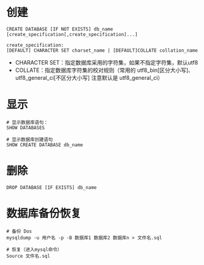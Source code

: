 # 创建

```mysql
CREATE DATABASE [IF NOT EXISTS] db_name [create_specification[,create_specification]...]

create_specification:
[DEFAULT] CHARACTER SET charset_name | [DEFAULT]COLLATE collation_name
```

* CHARACTER SET：指定数据库采用的字符集，如果不指定字符集，默认utf8
* COLLATE：指定数据库字符集的校对规则（常用的 utf8_bin[区分大小写]、utf8_general_ci[不区分大小写] 注意默认是 utf8_general_ci）



# 显示

```mysql
# 显示数据库语句：
SHOW DATABASES

# 显示数据库创建语句
SHOW CREATE DATABASE db_name
```



# 删除

```mysql
DROP DATABASE [IF EXISTS] db_name
```



# 数据库备份恢复

```mysql
# 备份 Dos
mysqldump -u 用户名 -p -B 数据库1 数据库2 数据库n > 文件名.sql

# 恢复（进入mysql命令）
Source 文件名.sql
```

